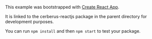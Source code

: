 This example was bootstrapped with [Create React App](https://github.com/facebook/create-react-app).

It is linked to the cerberus-reactjs package in the parent directory for development purposes.

You can run `npm install` and then `npm start` to test your package.
